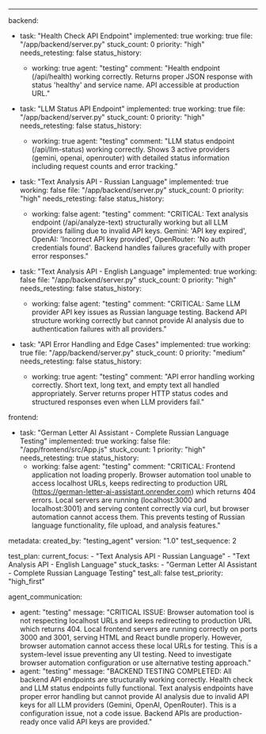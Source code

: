 ---
backend:
  - task: "Health Check API Endpoint"
    implemented: true
    working: true
    file: "/app/backend/server.py"
    stuck_count: 0
    priority: "high"
    needs_retesting: false
    status_history:
      - working: true
        agent: "testing"
        comment: "Health endpoint (/api/health) working correctly. Returns proper JSON response with status 'healthy' and service name. API accessible at production URL."

  - task: "LLM Status API Endpoint"
    implemented: true
    working: true
    file: "/app/backend/server.py"
    stuck_count: 0
    priority: "high"
    needs_retesting: false
    status_history:
      - working: true
        agent: "testing"
        comment: "LLM status endpoint (/api/llm-status) working correctly. Shows 3 active providers (gemini, openai, openrouter) with detailed status information including request counts and error tracking."

  - task: "Text Analysis API - Russian Language"
    implemented: true
    working: false
    file: "/app/backend/server.py"
    stuck_count: 0
    priority: "high"
    needs_retesting: false
    status_history:
      - working: false
        agent: "testing"
        comment: "CRITICAL: Text analysis endpoint (/api/analyze-text) structurally working but all LLM providers failing due to invalid API keys. Gemini: 'API key expired', OpenAI: 'Incorrect API key provided', OpenRouter: 'No auth credentials found'. Backend handles failures gracefully with proper error responses."

  - task: "Text Analysis API - English Language"
    implemented: true
    working: false
    file: "/app/backend/server.py"
    stuck_count: 0
    priority: "high"
    needs_retesting: false
    status_history:
      - working: false
        agent: "testing"
        comment: "CRITICAL: Same LLM provider API key issues as Russian language testing. Backend API structure working correctly but cannot provide AI analysis due to authentication failures with all providers."

  - task: "API Error Handling and Edge Cases"
    implemented: true
    working: true
    file: "/app/backend/server.py"
    stuck_count: 0
    priority: "medium"
    needs_retesting: false
    status_history:
      - working: true
        agent: "testing"
        comment: "API error handling working correctly. Short text, long text, and empty text all handled appropriately. Server returns proper HTTP status codes and structured responses even when LLM providers fail."

frontend:
  - task: "German Letter AI Assistant - Complete Russian Language Testing"
    implemented: true
    working: false
    file: "/app/frontend/src/App.js"
    stuck_count: 1
    priority: "high"
    needs_retesting: true
    status_history:
      - working: false
        agent: "testing"
        comment: "CRITICAL: Frontend application not loading properly. Browser automation tool unable to access localhost URLs, keeps redirecting to production URL (https://german-letter-ai-assistant.onrender.com) which returns 404 errors. Local servers are running (localhost:3000 and localhost:3001) and serving content correctly via curl, but browser automation cannot access them. This prevents testing of Russian language functionality, file upload, and analysis features."

metadata:
  created_by: "testing_agent"
  version: "1.0"
  test_sequence: 2

test_plan:
  current_focus:
    - "Text Analysis API - Russian Language"
    - "Text Analysis API - English Language"
  stuck_tasks:
    - "German Letter AI Assistant - Complete Russian Language Testing"
  test_all: false
  test_priority: "high_first"

agent_communication:
  - agent: "testing"
    message: "CRITICAL ISSUE: Browser automation tool is not respecting localhost URLs and keeps redirecting to production URL which returns 404. Local frontend servers are running correctly on ports 3000 and 3001, serving HTML and React bundle properly. However, browser automation cannot access these local URLs for testing. This is a system-level issue preventing any UI testing. Need to investigate browser automation configuration or use alternative testing approach."
  - agent: "testing"
    message: "BACKEND TESTING COMPLETED: All backend API endpoints are structurally working correctly. Health check and LLM status endpoints fully functional. Text analysis endpoints have proper error handling but cannot provide AI analysis due to invalid API keys for all LLM providers (Gemini, OpenAI, OpenRouter). This is a configuration issue, not a code issue. Backend APIs are production-ready once valid API keys are provided."